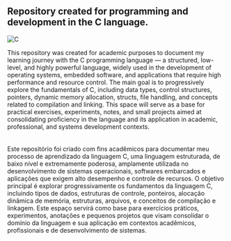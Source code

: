 ## Repository created for programming and development in the C language.

![C](https://img.shields.io/badge/-0d1117?style=for-the-badge&logo=C&logoColor=25fafe)&nbsp;

This repository was created for academic purposes to document my learning journey with the C programming language — a structured, low-level, and highly powerful language, widely used in the development of operating systems, embedded software, and applications that require high performance and resource control.
The main goal is to progressively explore the fundamentals of C, including data types, control structures, pointers, dynamic memory allocation, structs, file handling, and concepts related to compilation and linking.
This space will serve as a base for practical exercises, experiments, notes, and small projects aimed at consolidating proficiency in the language and its application in academic, professional, and systems development contexts.
<br>
<br>
<br/>
Este repositório foi criado com fins acadêmicos para documentar meu processo de aprendizado da linguagem C, uma linguagem estruturada, de baixo nível e extremamente poderosa, amplamente utilizada no desenvolvimento de sistemas operacionais, softwares embarcados e aplicações que exigem alto desempenho e controle de recursos.
O objetivo principal é explorar progressivamente os fundamentos da linguagem C, incluindo tipos de dados, estruturas de controle, ponteiros, alocação dinâmica de memória, estruturas, arquivos, e conceitos de compilação e linkagem.
Este espaço servirá como base para exercícios práticos, experimentos, anotações e pequenos projetos que visam consolidar o domínio da linguagem e sua aplicação em contextos acadêmicos, profissionais e de desenvolvimento de sistemas.
